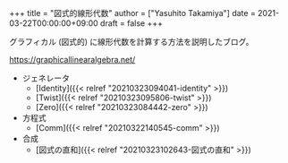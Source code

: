 +++
title = "図式的線形代数"
author = ["Yasuhito Takamiya"]
date = 2021-03-22T00:00:00+09:00
draft = false
+++

グラフィカル (図式的) に線形代数を計算する方法を説明したブログ。

<https://graphicallinearalgebra.net/>

-   ジェネレータ
    -   [Identity]({{< relref "20210323094041-identity" >}})
    -   [Twist]({{< relref "20210323095806-twist" >}})
    -   [Zero]({{< relref "20210323084442-zero" >}})
-   方程式
    -   [Comm]({{< relref "20210322140545-comm" >}})
-   合成
    -   [図式の直和]({{< relref "20210323102643-図式の直和" >}})
